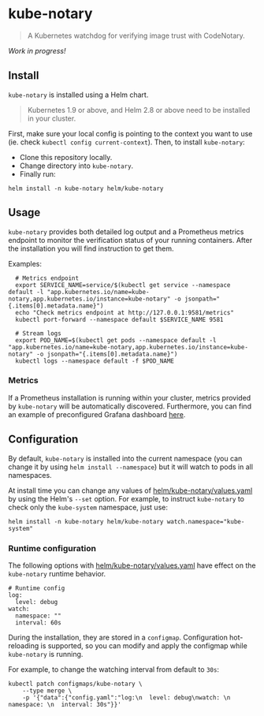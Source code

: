 # kube-notary
> A Kubernetes watchdog for verifying image trust with CodeNotary.

*Work in progress!*

## Install
`kube-notary` is installed using a Helm chart.
> Kubernetes 1.9 or above, and Helm 2.8 or above need to be installed in your cluster.

First, make sure your local config is pointing to the context you want to use (ie. check `kubectl config current-context`).
Then, to install `kube-notary`:

* Clone this repository locally.
* Change directory into `kube-notary`.
* Finally run:
```
helm install -n kube-notary helm/kube-notary
```

## Usage

`kube-notary` provides both detailed log output and a Prometheus metrics endpoint to monitor the verification status of your running containers. After the installation you will find instruction to get them.

Examples:
```
  # Metrics endpoint
  export SERVICE_NAME=service/$(kubectl get service --namespace default -l "app.kubernetes.io/name=kube-notary,app.kubernetes.io/instance=kube-notary" -o jsonpath="{.items[0].metadata.name}")
  echo "Check metrics endpoint at http://127.0.0.1:9581/metrics"
  kubectl port-forward --namespace default $SERVICE_NAME 9581

  # Stream logs
  export POD_NAME=$(kubectl get pods --namespace default -l "app.kubernetes.io/name=kube-notary,app.kubernetes.io/instance=kube-notary" -o jsonpath="{.items[0].metadata.name}")
  kubectl logs --namespace default -f $POD_NAME
```
### Metrics

If a Prometheus installation is running within your cluster, metrics provided by `kube-notary` will be automatically discovered. 
Furthermore, you can find an example of preconfigured Grafana dashboard [here](grafana/).

## Configuration

By default, `kube-notary` is installed into the current namespace (you can change it by using `helm install --namespace`) but it will watch to pods in all namespaces.

At install time you can change any values of [helm/kube-notary/values.yaml](helm/kube-notary/values.yaml) by using the Helm's `--set` option.
For example, to instruct `kube-notary` to check only the `kube-system` namespace, just use:
```
helm install -n kube-notary helm/kube-notary watch.namespace="kube-system"
```

### Runtime configuration

The following options with [helm/kube-notary/values.yaml](helm/kube-notary/values.yaml) have effect on the `kube-notary` runtime behavior.
```
# Runtime config
log:
  level: debug
watch: 
  namespace: ""
  interval: 60s
```

During the installation, they are stored in a `configmap`. Configuration hot-reloading is supported, so you can modify and apply the configmap while `kube-notary` is running. 

For example, to change the watching interval from default to `30s`:
```
kubectl patch configmaps/kube-notary \
    --type merge \
    -p '{"data":{"config.yaml":"log:\n  level: debug\nwatch: \n  namespace: \n  interval: 30s"}}'
```

